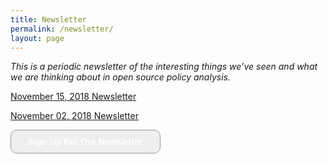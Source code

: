 ```yaml
---
title: Newsletter
permalink: /newsletter/
layout: page
---
```


*This is a periodic newsletter of the interesting things we’ve seen and what we are thinking about in open source policy analysis.*

<p><a href="https://peter-metz.github.io/newsletter11.15.2018/">November 15, 2018 Newsletter</a></p>

<p><a href="https://peter-metz.github.io/newsletter11.02.2018/">November 02, 2018 Newsletter</a></p>

<form>
	<input style="width: 240px; padding: 10px; cursor: pointer; font-weight: bold; color: #fff; border-radius: 10px; border: 1px solid #999; font-size: 100%;" type="button" value="Sign Up For Our Newsletter" onclick="window.location.href='http://localhost:4000/signup'"
	/>
</form>

